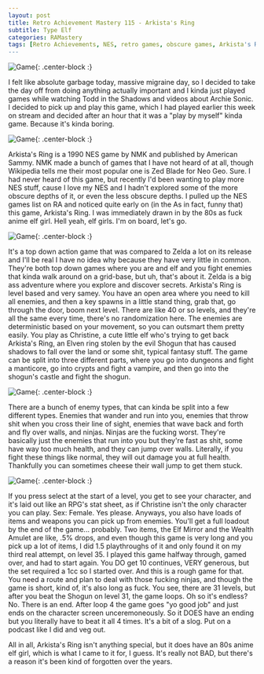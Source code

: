 ```yaml
---
layout: post
title: Retro Achievement Mastery 115 - Arkista's Ring
subtitle: Type Elf
categories: RAMastery
tags: [Retro Achievements, NES, retro games, obscure games, Arkista's Ring, Reviews]
---
```



![Game](https://imgur.com/vH72BTs.png){: .center-block :}

I felt like absolute garbage today, massive migraine day, so I decided to take the day off from doing anything actually important and I kinda just played games while watching Todd in the Shadows and videos about Archie Sonic. I decided to pick up and play this game, which I had played earlier this week on stream and decided after an hour that it was a "play by myself" kinda game. Because it's kinda boring.

![Game](https://imgur.com/p7dgwvB.png){: .center-block :}

Arkista's Ring is a 1990 NES game by NMK and published by American Sammy. NMK made a bunch of games that I have not heard of at all, though Wikipedia tells me their most popular one is Zed Blade for Neo Geo. Sure. I had never heard of this game, but recently I'd been wanting to play more NES stuff, cause I love my NES and I hadn't explored some of the more obscure depths of it, or even the less obscure depths. I pulled up the NES games list on RA and noticed quite early on (in the As in fact, funny that) this game, Arkista's Ring. I was immediately drawn in by the 80s as fuck anime elf girl. Hell yeah, elf girls. I'm on board, let's go.

![Game](https://imgur.com/dN6SCqh.png){: .center-block :}

It's a top down action game that was compared to Zelda a lot on its release and I'll be real I have no idea why because they have very little in common. They're both top down games where you are and elf and you fight enemies that kinda walk around on a grid-base, but uh, that's about it. Zelda is a big ass adventure where you explore and discover secrets. Arkista's Ring is level based and very samey. You have an open area where you need to kill all enemies, and then a key spawns in a little stand thing, grab that, go through the door, boom next level. There are like 40 or so levels, and they're all the same every time, there's no randomization here. The enemies are deterministic based on your movement, so you can outsmart them pretty easily. You play as Christine, a cute little elf who's trying to get back Arkista's Ring, an Elven ring stolen by the evil Shogun that has caused shadows to fall over the land or some shit, typical fantasy stuff. The game can be split into three different parts, where you go into dungeons and fight a manticore, go into crypts and fight a vampire, and then go into the shogun's castle and fight the shogun.

![Game](https://imgur.com/dN6SCqh.png){: .center-block :}

There are a bunch of enemy types, that can kinda be split into a few different types. Enemies that wander and run into you, enemies that throw shit when you cross their line of sight, enemies that wave back and forth and fly over walls, and ninjas. Ninjas are the fucking worst. They're basically just the enemies that run into you but they're fast as shit, some have way too much health, and they can jump over walls. Literally, if you fight these things like normal, they will out damage you at full health. Thankfully you can sometimes cheese their wall jump to get them stuck.

![Game](https://imgur.com/Fh67ybC.png){: .center-block :}

If you press select at the start of a level, you get to see your character, and it's laid out like an RPG's stat sheet, as if Christine isn't the only character you can play. Sex: Female. Yes please. Anyways, you also have loads of items and weapons you can pick up from enemies. You'll get a full loadout by the end of the game... probably. Two items, the Elf Mirror and the Wealth Amulet are like, .5% drops, and even though this game is very long and you pick up a lot of items, I did 1.5 playthroughs of it and only found it on my third real attempt, on level 35. I played this game halfway through, gamed over, and had to start again. You DO get 10 continues, VERY generous, but the set required a 1cc so I started over. And this is a rough game for that. You need a route and plan to deal with those fucking ninjas, and though the game is short, kind of, it's also long as fuck. You see, there are 31 levels, but after you beat the Shogun on level 31, the game loops. Oh so it's endless? No. There is an end. After loop 4 the game goes "yo good job" and just ends on the character screen unceremoneously. So it DOES have an ending but you literally have to beat it all 4 times. It's a bit of a slog. Put on a podcast like I did and veg out.

All in all, Arkista's Ring isn't anything special, but it does have an 80s anime elf girl, which is what I came to it for, I guess. It's really not BAD, but there's a reason it's been kind of forgotten over the years.